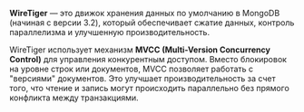 **WireTiger** — это движок хранения данных по умолчанию в MongoDB (начиная с версии 3.2), который обеспечивает сжатие данных, контроль параллелизма и улучшенную производительность.

WireTiger использует механизм **MVCC (Multi-Version Concurrency Control)** для управления конкурентным доступом. Вместо блокировок на уровне строк или документов, MVCC позволяет работать с "версиями" документов. Это улучшает производительность за счет того, что чтение и запись могут происходить параллельно без прямого конфликта между транзакциями.